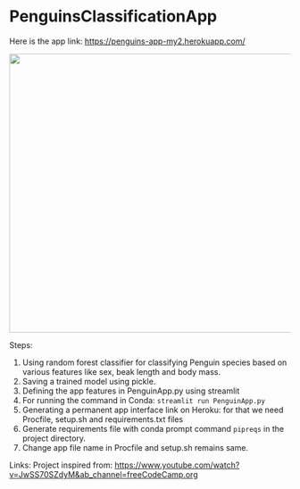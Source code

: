 # PenguinsClassificationApp


Here is the app link: https://penguins-app-my2.herokuapp.com/

<p align="center">
<img src="https://i.natgeofe.com/k/88de42b8-764c-40d2-89ee-e72d55dc95b8/emperor-penguin-chicks_4x3.jpg" width="700" height="500">
</p>

Steps:
1. Using random forest classifier for classifying Penguin species based on various features like sex, beak length and body mass.
2. Saving a trained model using pickle.
3. Defining the app features in PenguinApp.py using streamlit
4. For running the command in Conda: ``` streamlit run PenguinApp.py  ```
5. Generating a permanent app interface link on Heroku: for that we need Procfile, setup.sh and requirements.txt files
6. Generate requirements file with conda prompt command ``` pipreqs ``` in the project directory.
7. Change app file name in Procfile and setup.sh remains same.


Links:
Project inspired from: https://www.youtube.com/watch?v=JwSS70SZdyM&ab_channel=freeCodeCamp.org
